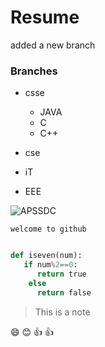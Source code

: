 # Resume
added a new branch

### Branches

- csse
   - JAVA
   - C
   - C++
   
- cse
- iT
- EEE

![APSSDC](https://encrypted-tbn0.gstatic.com/images?q=tbn%3AANd9GcTO7UnrCnfOU3oPinQHAw_jGgXrfSwJZF09wFIFkEXX3W9C9DIJ&usqp=CAU)

```
welcome to github
```

``` python

def iseven(num):
   if num%2==0:
      return true
    else
      return false
```
> This is a note 

:smile:
:blush:
:+1:
:thumbsup:
